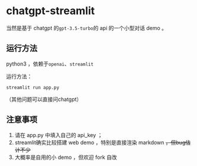 # chatgpt-streamlit

当然是基于 chatgpt 的`gpt-3.5-turbo`的 api 的一个小型对话 demo 。

## 运行方法
python3 ，依赖于`openai`、`streamlit`

运行方法：

```
streamlit run app.py
```
（其他问题可以直接问chatgpt）

## 注意事项
1. 请在 app.py 中填入自己的 api_key ；
2. streamlit确实比较搭建 web demo ，特别是直接渲染 markdown ~~，但bug估计不少~~
3. 大概率是自用的小 demo ，但欢迎 fork 自改